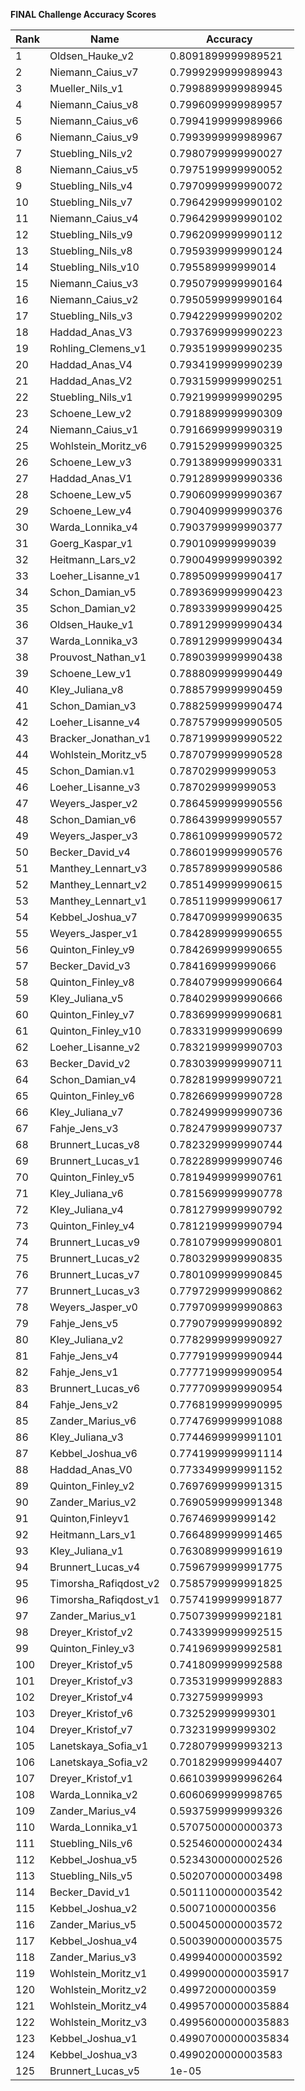 **FINAL Challenge Accuracy Scores**



|Rank|Name|Accuracy|
|----|-----|---|
|1|Oldsen_Hauke_v2|0.8091899999989521|
|2|Niemann_Caius_v7|0.7999299999989943|
|3|Mueller_Nils_v1|0.7998899999989945|
|4|Niemann_Caius_v8|0.7996099999989957|
|5|Niemann_Caius_v6|0.7994199999989966|
|6|Niemann_Caius_v9|0.7993999999989967|
|7|Stuebling_Nils_v2|0.7980799999990027|
|8|Niemann_Caius_v5|0.7975199999990052|
|9|Stuebling_Nils_v4|0.7970999999990072|
|10|Stuebling_Nils_v7|0.7964299999990102|
|11|Niemann_Caius_v4|0.7964299999990102|
|12|Stuebling_Nils_v9|0.7962099999990112|
|13|Stuebling_Nils_v8|0.7959399999990124|
|14|Stuebling_Nils_v10|0.795589999999014|
|15|Niemann_Caius_v3|0.7950799999990164|
|16|Niemann_Caius_v2|0.7950599999990164|
|17|Stuebling_Nils_v3|0.7942299999990202|
|18|Haddad_Anas_V3|0.7937699999990223|
|19|Rohling_Clemens_v1|0.7935199999990235|
|20|Haddad_Anas_V4|0.7934199999990239|
|21|Haddad_Anas_V2|0.7931599999990251|
|22|Stuebling_Nils_v1|0.7921999999990295|
|23|Schoene_Lew_v2|0.7918899999990309|
|24|Niemann_Caius_v1|0.7916699999990319|
|25|Wohlstein_Moritz_v6|0.7915299999990325|
|26|Schoene_Lew_v3|0.7913899999990331|
|27|Haddad_Anas_V1|0.7912899999990336|
|28|Schoene_Lew_v5|0.7906099999990367|
|29|Schoene_Lew_v4|0.7904099999990376|
|30|Warda_Lonnika_v4|0.7903799999990377|
|31|Goerg_Kaspar_v1|0.790109999999039|
|32|Heitmann_Lars_v2|0.7900499999990392|
|33|Loeher_Lisanne_v1|0.7895099999990417|
|34|Schon_Damian_v5|0.7893699999990423|
|35|Schon_Damian_v2|0.7893399999990425|
|36|Oldsen_Hauke_v1|0.7891299999990434|
|37|Warda_Lonnika_v3|0.7891299999990434|
|38|Prouvost_Nathan_v1|0.7890399999990438|
|39|Schoene_Lew_v1|0.7888099999990449|
|40|Kley_Juliana_v8|0.7885799999990459|
|41|Schon_Damian_v3|0.7882599999990474|
|42|Loeher_Lisanne_v4|0.7875799999990505|
|43|Bracker_Jonathan_v1|0.7871999999990522|
|44|Wohlstein_Moritz_v5|0.7870799999990528|
|45|Schon_Damian.v1|0.787029999999053|
|46|Loeher_Lisanne_v3|0.787029999999053|
|47|Weyers_Jasper_v2|0.7864599999990556|
|48|Schon_Damian_v6|0.7864399999990557|
|49|Weyers_Jasper_v3|0.7861099999990572|
|50|Becker_David_v4|0.7860199999990576|
|51|Manthey_Lennart_v3|0.7857899999990586|
|52|Manthey_Lennart_v2|0.7851499999990615|
|53|Manthey_Lennart_v1|0.7851199999990617|
|54|Kebbel_Joshua_v7|0.7847099999990635|
|55|Weyers_Jasper_v1|0.7842899999990655|
|56|Quinton_Finley_v9|0.7842699999990655|
|57|Becker_David_v3|0.784169999999066|
|58|Quinton_Finley_v8|0.7840799999990664|
|59|Kley_Juliana_v5|0.7840299999990666|
|60|Quinton_Finley_v7|0.7836999999990681|
|61|Quinton_Finley_v10|0.7833199999990699|
|62|Loeher_Lisanne_v2|0.7832199999990703|
|63|Becker_David_v2|0.7830399999990711|
|64|Schon_Damian_v4|0.7828199999990721|
|65|Quinton_Finley_v6|0.7826699999990728|
|66|Kley_Juliana_v7|0.7824999999990736|
|67|Fahje_Jens_v3|0.7824799999990737|
|68|Brunnert_Lucas_v8|0.7823299999990744|
|69|Brunnert_Lucas_v1|0.7822899999990746|
|70|Quinton_Finley_v5|0.7819499999990761|
|71|Kley_Juliana_v6|0.7815699999990778|
|72|Kley_Juliana_v4|0.7812799999990792|
|73|Quinton_Finley_v4|0.7812199999990794|
|74|Brunnert_Lucas_v9|0.7810799999990801|
|75|Brunnert_Lucas_v2|0.7803299999990835|
|76|Brunnert_Lucas_v7|0.7801099999990845|
|77|Brunnert_Lucas_v3|0.7797299999990862|
|78|Weyers_Jasper_v0|0.7797099999990863|
|79|Fahje_Jens_v5|0.7790799999990892|
|80|Kley_Juliana_v2|0.7782999999990927|
|81|Fahje_Jens_v4|0.7779199999990944|
|82|Fahje_Jens_v1|0.7777199999990954|
|83|Brunnert_Lucas_v6|0.7777099999990954|
|84|Fahje_Jens_v2|0.7768199999990995|
|85|Zander_Marius_v6|0.7747699999991088|
|86|Kley_Juliana_v3|0.7744699999991101|
|87|Kebbel_Joshua_v6|0.7741999999991114|
|88|Haddad_Anas_V0|0.7733499999991152|
|89|Quinton_Finley_v2|0.7697699999991315|
|90|Zander_Marius_v2|0.7690599999991348|
|91|Quinton,Finleyv1|0.767469999999142|
|92|Heitmann_Lars_v1|0.7664899999991465|
|93|Kley_Juliana_v1|0.7630899999991619|
|94|Brunnert_Lucas_v4|0.7596799999991775|
|95|Timorsha_Rafiqdost_v2|0.7585799999991825|
|96|Timorsha_Rafiqdost_v1|0.7574199999991877|
|97|Zander_Marius_v1|0.7507399999992181|
|98|Dreyer_Kristof_v2|0.7433999999992515|
|99|Quinton_Finley_v3|0.7419699999992581|
|100|Dreyer_Kristof_v5|0.7418099999992588|
|101|Dreyer_Kristof_v3|0.7353199999992883|
|102|Dreyer_Kristof_v4|0.7327599999993|
|103|Dreyer_Kristof_v6|0.732529999999301|
|104|Dreyer_Kristof_v7|0.732319999999302|
|105|Lanetskaya_Sofia_v1|0.7280799999993213|
|106|Lanetskaya_Sofia_v2|0.7018299999994407|
|107|Dreyer_Kristof_v1|0.6610399999996264|
|108|Warda_Lonnika_v2|0.6060699999998765|
|109|Zander_Marius_v4|0.5937599999999326|
|110|Warda_Lonnika_v1|0.5707500000000373|
|111|Stuebling_Nils_v6|0.5254600000002434|
|112|Kebbel_Joshua_v5|0.5234300000002526|
|113|Stuebling_Nils_v5|0.5020700000003498|
|114|Becker_David_v1|0.5011100000003542|
|115|Kebbel_Joshua_v2|0.500710000000356|
|116|Zander_Marius_v5|0.5004500000003572|
|117|Kebbel_Joshua_v4|0.5003900000003575|
|118|Zander_Marius_v3|0.4999400000003592|
|119|Wohlstein_Moritz_v1|0.49990000000035917|
|120|Wohlstein_Moritz_v2|0.499720000000359|
|121|Wohlstein_Moritz_v4|0.49957000000035884|
|122|Wohlstein_Moritz_v3|0.49956000000035883|
|123|Kebbel_Joshua_v1|0.49907000000035834|
|124|Kebbel_Joshua_v3|0.4990200000003583|
|125|Brunnert_Lucas_v5|1e-05|
